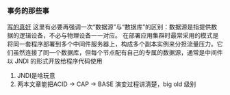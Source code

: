 ### 事务的那些事
[写的真好](https://juejin.cn/post/7038884475681390600)
这里有必要再强调一次“数据源”与“数据库”的区别：数据源是指提供数据的逻辑设备，不必与物理设备一一对应。
在部署应用集群时最常采用的模式是将同一套程序部署到多个中间件服务器上，构成多个副本实例来分担流量压力。它们虽然连接了同一个数据库，但每个节点配有自己的专属的数据源，通常是中间件以 JNDI 的形式开放给程序代码使用
1. JNDI是啥玩意
2. 两本文章能把ACID -> CAP -> BASE 演变过程讲清楚，big old 级别